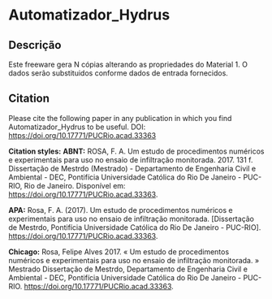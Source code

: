 # Automatizador_Hydrus

## Descrição
Este freeware gera N cópias alterando as propriedades do Material 1. O dados serão substituidos conforme dados de entrada fornecidos.

## Citation
Please cite the following paper in any publication in which you find Automatizador_Hydrus to be useful.
DOI:  https://doi.org/10.17771/PUCRio.acad.33363

__Citation styles:__
__ABNT:__
ROSA, F. A. Um estudo de procedimentos numéricos e experimentais para uso no ensaio de infiltração monitorada. 2017. 131 f. Dissertação de Mestrdo (Mestrado) - Departamento de Engenharia Civil e Ambiental - DEC, Pontifícia Universidade Católica do Rio De Janeiro - PUC-RIO, Rio de Janeiro. Disponível em: https://doi.org/10.17771/PUCRio.acad.33363.

__APA:__
Rosa, F. A. (2017). Um estudo de procedimentos numéricos e experimentais para uso no ensaio de infiltração monitorada. [Dissertação de Mestrdo, Pontifícia Universidade Católica do Rio De Janeiro - PUC-RIO]. https://doi.org/10.17771/PUCRio.acad.33363. 

__Chicago:__
Rosa, Felipe Alves 2017. « Um estudo de procedimentos numéricos e experimentais para uso no ensaio de infiltração monitorada. » Mestrado Dissertação de Mestrdo, Departamento de Engenharia Civil e Ambiental - DEC, Pontifícia Universidade Católica do Rio De Janeiro - PUC-RIO. https://doi.org/10.17771/PUCRio.acad.33363.
